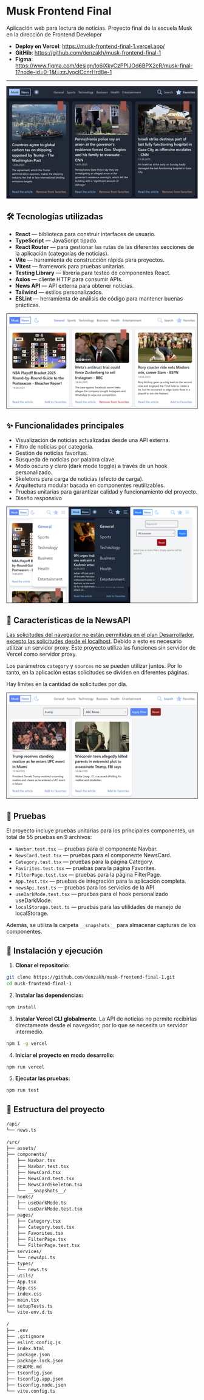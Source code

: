 # Musk Frontend Final

Aplicación web para lectura de noticias. Proyecto final de la escuela Musk en la dirección de Frontend Developer

-   **Deploy en Vercel**: https://musk-frontend-final-1.vercel.app/
-   **GitHib**: https://github.com/denzakh/musk-frontend-final-1
-   **Figma**: https://www.figma.com/design/lo6iXkyCzPPlJOd6BPX2cR/musk-final-1?node-id=0-1&t=zzJyocICcnrHrd8e-1

---

![](https://github.com/denzakh/musk-frontend-final-1/raw/main/doc/desktop-dark.jpg)

## 🛠 Tecnologías utilizadas

-   **React** — biblioteca para construir interfaces de usuario.
-   **TypeScript** — JavaScript tipado.
-   **React Router** — para gestionar las rutas de las diferentes secciones de la aplicación (categorías de noticias).
-   **Vite** — herramienta de construcción rápida para proyectos.
-   **Vitest** — framework para pruebas unitarias.
-   **Testing Library** — librería para testeo de componentes React.
-   **Axios** — cliente HTTP para consumir APIs.
-   **News API** — API externa para obtener noticias.
-   **Tailwind** — estilos personalizados.
-   **ESLint** — herramienta de análisis de código para mantener buenas prácticas.

![](https://github.com/denzakh/musk-frontend-final-1/raw/main/doc/desktop-white.jpg)

## ✨ Funcionalidades principales

-   Visualización de noticias actualizadas desde una API externa.
-   Filtro de noticias por categoría.
-   Gestión de noticias favoritas.
-   Búsqueda de noticias por palabra clave.
-   Modo oscuro y claro (dark mode toggle) a través de un hook personalizado.
-   Skeletons para carga de noticias (efecto de carga).
-   Arquitectura modular basada en componentes reutilizables.
-   Pruebas unitarias para garantizar calidad y funcionamiento del proyecto.
-   Diseño responsivo

![](https://github.com/denzakh/musk-frontend-final-1/raw/main/doc/mobile.jpg)

## 📰 Características de la NewsAPI

[Las solicitudes del navegador no están permitidas en el plan Desarrollador, excepto las solicitudes desde el localhost](https://newsapi.org/pricing). Debido a esto es necesario utilizar un servidor proxy. Este proyecto utiliza las funciones sin servidor de Vercel como servidor proxy.

Los parámetros `category` y `sources` no se pueden utilizar juntos. Por lo tanto, en la aplicación estas solicitudes se dividen en diferentes páginas.

Hay límites en la cantidad de solicitudes por día.

![](https://github.com/denzakh/musk-frontend-final-1/raw/main/doc/filter.jpg)

## 🧪 Pruebas

El proyecto incluye pruebas unitarias para los principales componentes, un total de 55 pruebas en 9 archivos:

-   `Navbar.test.tsx` — pruebas para el componente Navbar.
-   `NewsCard.test.tsx` — pruebas para el componente NewsCard.
-   `Category.test.tsx` — pruebas para la página Category.
-   `Favirites.test.tsx` — pruebas para la página Favorites.
-   `FilterPage.test.tsx` — pruebas para la página FilterPage.
-   `App.test.tsx` — pruebas de integración para la aplicación completa.
-   `newsApi.test.ts` — pruebas para los servicios de la API
-   `useDarkMode.test.tsx` — pruebas para el hook personalizado useDarkMode.
-   `localStorage.test.ts` — pruebas para las utilidades de manejo de localStorage.

Además, se utiliza la carpeta `__snapshots__` para almacenar capturas de los componentes.

## 🚀 Instalación y ejecución

1. **Clonar el repositorio:**

```bash
git clone https://github.com/denzakh/musk-frontend-final-1.git
cd musk-frontend-final-1
```

2. **Instalar las dependencias:**

```bash
npm install
```

3. **Instalar Vercel CLI globalmente**. La API de noticias no permite recibirlas directamente desde el navegador, por lo que se necesita un servidor intermedio.

```bash
npm i -g vercel
```

4. **Iniciar el proyecto en modo desarrollo:**

```bash
npm run vercel
```

5. **Ejecutar las pruebas:**

```bash
npm run test
```

## 📁 Estructura del proyecto

```
/api/
└── news.ts

/src/
├── assets/
├── components/
│   ├── Navbar.tsx
│   ├── Navbar.test.tsx
│   ├── NewsCard.tsx
│   ├── NewsCard.test.tsx
│   ├── NewsCardSkeleton.tsx
│   └── __snapshots__/
├── hooks/
│   ├── useDarkMode.ts
│   └── useDarkMode.test.tsx
├── pages/
│   ├── Category.tsx
│   ├── Category.test.tsx
│   ├── Favorites.tsx
│   ├── FilterPage.tsx
│   └── FilterPage.test.tsx
├── services/
│   └── newsApi.ts
├── types/
│   └── news.ts
├── utils/
├── App.tsx
├── App.css
├── index.css
├── main.tsx
├── setupTests.ts
└── vite-env.d.ts

/
├── .env
├── .gitignore
├── eslint.config.js
├── index.html
├── package.json
├── package-lock.json
├── README.md
├── tsconfig.json
├── tsconfig.app.json
├── tsconfig.node.json
└── vite.config.ts
```
